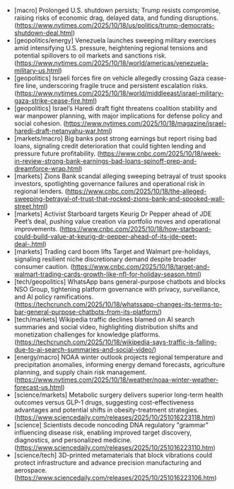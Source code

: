 - [macro] Prolonged U.S. shutdown persists; Trump resists compromise, raising risks of economic drag, delayed data, and funding disruptions. (https://www.nytimes.com/2025/10/18/us/politics/trump-democrats-shutdown-deal.html)
- [geopolitics/energy] Venezuela launches sweeping military exercises amid intensifying U.S. pressure, heightening regional tensions and potential spillovers to oil markets and sanctions risk. (https://www.nytimes.com/2025/10/18/world/americas/venezuela-military-us.html)
- [geopolitics] Israeli forces fire on vehicle allegedly crossing Gaza cease-fire line, underscoring fragile truce and persistent escalation risks. (https://www.nytimes.com/2025/10/18/world/middleeast/israel-military-gaza-strike-cease-fire.html)
- [geopolitics] Israel’s Haredi draft fight threatens coalition stability and war manpower planning, with major implications for defense policy and social cohesion. (https://www.nytimes.com/2025/10/18/magazine/israel-haredi-draft-netanyahu-war.html)
- [markets/macro] Big banks post strong earnings but report rising bad loans, signaling credit deterioration that could tighten lending and pressure future profitability. (https://www.cnbc.com/2025/10/18/week-in-review-strong-bank-earnings-bad-loans-spinoff-prep-and-dreamforce-wrap.html)
- [markets] Zions Bank scandal alleging sweeping betrayal of trust spooks investors, spotlighting governance failures and operational risk in regional lenders. (https://www.cnbc.com/2025/10/18/the-alleged-sweeping-betrayal-of-trust-that-rocked-zions-bank-and-spooked-wall-street.html)
- [markets] Activist Starboard targets Keurig Dr Pepper ahead of JDE Peet’s deal, pushing value creation via portfolio moves and operational improvements. (https://www.cnbc.com/2025/10/18/how-starboard-could-build-value-at-keurig-dr-pepper-ahead-of-its-jde-peet-deal-.html)
- [markets] Trading card boom lifts Target and Walmart pre-holidays, signaling resilient niche discretionary demand despite broader consumer caution. (https://www.cnbc.com/2025/10/18/target-and-walmart-trading-cards-growth-like-nfl-for-holiday-season.html)
- [tech/geopolitics] WhatsApp bans general-purpose chatbots and blocks NSO Group, tightening platform governance with privacy, surveillance, and AI policy ramifications. (https://techcrunch.com/2025/10/18/whatssapp-changes-its-terms-to-bar-general-purpose-chatbots-from-its-platform/)
- [tech/markets] Wikipedia traffic declines blamed on AI search summaries and social video, highlighting distribution shifts and monetization challenges for knowledge platforms. (https://techcrunch.com/2025/10/18/wikipedia-says-traffic-is-falling-due-to-ai-search-summaries-and-social-video/)
- [energy/macro] NOAA winter outlook projects regional temperature and precipitation anomalies, informing energy demand forecasts, agriculture planning, and supply chain risk management. (https://www.nytimes.com/2025/10/18/weather/noaa-winter-weather-forecast-us.html)
- [science/markets] Metabolic surgery delivers superior long-term health outcomes versus GLP-1 drugs, suggesting cost-effectiveness advantages and potential shifts in obesity-treatment strategies. (https://www.sciencedaily.com/releases/2025/10/251016223118.htm)
- [science] Scientists decode noncoding DNA regulatory "grammar" influencing disease risk, enabling improved target discovery, diagnostics, and personalized medicine. (https://www.sciencedaily.com/releases/2025/10/251016223110.htm)
- [science/tech] 3D-printed metamaterials that block vibrations could protect infrastructure and advance precision manufacturing and aerospace. (https://www.sciencedaily.com/releases/2025/10/251016223106.htm)